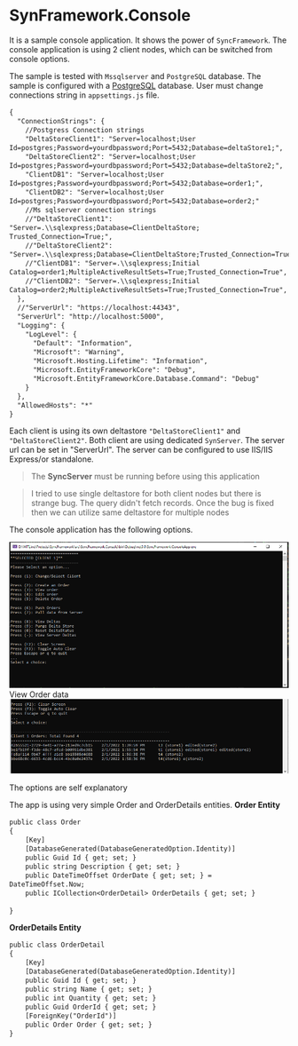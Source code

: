 # SynFramework.Console

It is a sample console application. It shows the power of `SyncFramework`. The console application is using 2 client nodes, which can be switched from console options.

The sample is tested with `Mssqlserver` and `PostgreSQL` database. The sample is configured with a [PostgreSQL](#https://www.postgresql.org/) database. User must change connections string in `appsettings.js` file.

```
{
  "ConnectionStrings": {
    //Postgress Connection strings
    "DeltaStoreClient1": "Server=localhost;User Id=postgres;Password=yourdbpassword;Port=5432;Database=deltaStore1;",
    "DeltaStoreClient2": "Server=localhost;User Id=postgres;Password=yourdbpassword;Port=5432;Database=deltaStore2;",
    "ClientDB1": "Server=localhost;User Id=postgres;Password=yourdbpassword;Port=5432;Database=order1;",
    "ClientDB2": "Server=localhost;User Id=postgres;Password=yourdbpassword;Port=5432;Database=order2;"
    //Ms sqlserver connection strings
    //"DeltaStoreClient1": "Server=.\\sqlexpress;Database=ClientDeltaStore; Trusted_Connection=True;",
    //"DeltaStoreClient2": "Server=.\\sqlexpress;Database=ClientDeltaStore;Trusted_Connection=True;",
    //"ClientDB1": "Server=.\\sqlexpress;Initial Catalog=order1;MultipleActiveResultSets=True;Trusted_Connection=True",
    //"ClientDB2": "Server=.\\sqlexpress;Initial Catalog=order2;MultipleActiveResultSets=True;Trusted_Connection=True",
  },
  //"ServerUrl": "https://localhost:44343",
  "ServerUrl": "http://localhost:5000",
  "Logging": {
    "LogLevel": {
      "Default": "Information",
      "Microsoft": "Warning",
      "Microsoft.Hosting.Lifetime": "Information",
      "Microsoft.EntityFrameworkCore": "Debug",
      "Microsoft.EntityFrameworkCore.Database.Command": "Debug"
    }
  },
  "AllowedHosts": "*"
}
```
Each client is using its own deltastore `"DeltaStoreClient1"` and `"DeltaStoreClient2"`. Both client are using dedicated `SynServer`. The server url can be set in "ServerUrl".
The server can be configured to use IIS/IIS Express/or standalone. 

> The **SyncServer** must be running before using this application

> I tried to use single deltastore for both client nodes but there is strange bug. The query didn't fetch records. Once the bug is fixed then we can utilize same deltastore for multiple nodes

The console application has the following options.

![Console App](./resources/console-app.png "console app")
View Order data
![View Orders](./resources/view-data.png "view data")

The options are self explanatory

The app is using very simple Order and OrderDetails entities.
**Order Entity**
```
public class Order
{
    [Key]
    [DatabaseGenerated(DatabaseGeneratedOption.Identity)]
    public Guid Id { get; set; }
    public string Description { get; set; }
    public DateTimeOffset OrderDate { get; set; } = DateTimeOffset.Now;
    public ICollection<OrderDetail> OrderDetails { get; set; }

}
```
**OrderDetails Entity**
```
public class OrderDetail
{
    [Key]
    [DatabaseGenerated(DatabaseGeneratedOption.Identity)]
    public Guid Id { get; set; }
    public string Name { get; set; }
    public int Quantity { get; set; }
    public Guid OrderId { get; set; }
    [ForeignKey("OrderId")]
    public Order Order { get; set; }
}
```
